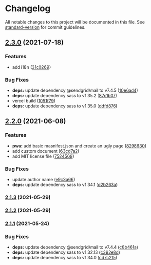 # Changelog

All notable changes to this project will be documented in this file. See [standard-version](https://github.com/conventional-changelog/standard-version) for commit guidelines.

## [2.3.0](https://github.com/Webeleon/Next-JS-starter-project/compare/v2.2.0...v2.3.0) (2021-07-18)


### Features

* add i18n ([31c0269](https://github.com/Webeleon/Next-JS-starter-project/commit/31c0269d4cfc7e0f07ddf21cfa0182db9d6cb065))


### Bug Fixes

* **deps:** update dependency @sendgrid/mail to v7.4.5 ([10e6ad4](https://github.com/Webeleon/Next-JS-starter-project/commit/10e6ad41037a78041964bf088d06116bc00738e7))
* **deps:** update dependency sass to v1.35.2 ([87c1b07](https://github.com/Webeleon/Next-JS-starter-project/commit/87c1b07ada5441126d6c00a6d8bff3d9327c675c))
* vercel build ([1051f79](https://github.com/Webeleon/Next-JS-starter-project/commit/1051f798186b78e61a05498c1bc2b8c6ab6154cc))
* **deps:** update dependency sass to v1.35.0 ([ddfd876](https://github.com/Webeleon/Next-JS-starter-project/commit/ddfd876b92c65ab958c1d2c58e0945539642cd19))

## [2.2.0](https://github.com/Webeleon/Next-JS-starter-project/compare/v2.1.3...v2.2.0) (2021-06-08)

### Features

- **pwa:** add basic masnifest.json and create an ugly page ([8298630](https://github.com/Webeleon/Next-JS-starter-project/commit/829863039f4038a177343cc5934427435136cc53))
- add custom document ([63cd7a2](https://github.com/Webeleon/Next-JS-starter-project/commit/63cd7a27deb6bf0dec6ccf29112a6e81a2973fb9))
- add MIT license file ([7524569](https://github.com/Webeleon/Next-JS-starter-project/commit/752456979b4f2720ce6c5a028f989eff91e70eed))

### Bug Fixes

- update author name ([e9c3a66](https://github.com/Webeleon/Next-JS-starter-project/commit/e9c3a6631dfdd5f1eb9574e899c89f8ba24180d9))
- **deps:** update dependency sass to v1.34.1 ([d2b263a](https://github.com/Webeleon/Next-JS-starter-project/commit/d2b263a3a124985f0f52569fa2205a6aed0afb20))

### [2.1.3](https://github.com/Webeleon/Next-JS-starter-project/compare/v2.1.1...v2.1.3) (2021-05-29)

### [2.1.2](https://github.com/Webeleon/Next-JS-starter-project/compare/v2.1.1...v2.1.2) (2021-05-29)

### [2.1.1](https://github.com/Webeleon/Next-JS-starter-project/compare/v2.1.0...v2.1.1) (2021-05-24)

### Bug Fixes

- **deps:** update dependency @sendgrid/mail to v7.4.4 ([c8b461a](https://github.com/Webeleon/Next-JS-starter-project/commit/c8b461a841d4f31abe8fa483f7e7debd53bff41a))
- **deps:** update dependency sass to v1.32.13 ([c392e8d](https://github.com/Webeleon/Next-JS-starter-project/commit/c392e8d3c27ab9e56d71b216a244c4552c4219df))
- **deps:** update dependency sass to v1.34.0 ([cd7c215](https://github.com/Webeleon/Next-JS-starter-project/commit/cd7c215f1d636583cd1fed934a707030486c697c))
